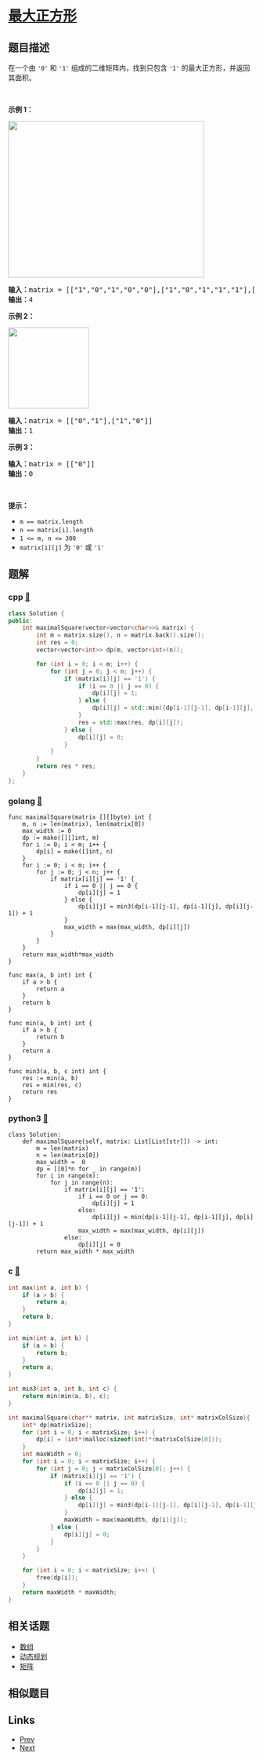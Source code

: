 
# [最大正方形](https://leetcode-cn.com/problems/maximal-square)

## 题目描述

<p>在一个由 <code>'0'</code> 和 <code>'1'</code> 组成的二维矩阵内，找到只包含 <code>'1'</code> 的最大正方形，并返回其面积。</p>

<p> </p>

<p><strong>示例 1：</strong></p>
<img alt="" src="https://assets.leetcode.com/uploads/2020/11/26/max1grid.jpg" style="width: 400px; height: 319px;" />
<pre>
<strong>输入：</strong>matrix = [["1","0","1","0","0"],["1","0","1","1","1"],["1","1","1","1","1"],["1","0","0","1","0"]]
<strong>输出：</strong>4
</pre>

<p><strong>示例 2：</strong></p>
<img alt="" src="https://assets.leetcode.com/uploads/2020/11/26/max2grid.jpg" style="width: 165px; height: 165px;" />
<pre>
<strong>输入：</strong>matrix = [["0","1"],["1","0"]]
<strong>输出：</strong>1
</pre>

<p><strong>示例 3：</strong></p>

<pre>
<strong>输入：</strong>matrix = [["0"]]
<strong>输出：</strong>0
</pre>

<p> </p>

<p><strong>提示：</strong></p>

<ul>
	<li><code>m == matrix.length</code></li>
	<li><code>n == matrix[i].length</code></li>
	<li><code>1 <= m, n <= 300</code></li>
	<li><code>matrix[i][j]</code> 为 <code>'0'</code> 或 <code>'1'</code></li>
</ul>


## 题解

### cpp [🔗](maximal-square.cpp) 
```cpp
class Solution {
public:
    int maximalSquare(vector<vector<char>>& matrix) {
        int m = matrix.size(), n = matrix.back().size();
        int res = 0;
        vector<vector<int>> dp(m, vector<int>(n));

        for (int i = 0; i < m; i++) {
            for (int j = 0; j < n; j++) {
                if (matrix[i][j] == '1') {
                    if (i == 0 || j == 0) {
                        dp[i][j] = 1;
                    } else {
                        dp[i][j] = std::min({dp[i-1][j-1], dp[i-1][j], dp[i][j-1]}) + 1;
                    }
                    res = std::max(res, dp[i][j]);
                } else {
                    dp[i][j] = 0;
                }
            }
        }
        return res * res;
    }
};
```
### golang [🔗](maximal-square.go) 
```golang
func maximalSquare(matrix [][]byte) int {
    m, n := len(matrix), len(matrix[0])
    max_width := 0
    dp := make([][]int, m)
    for i := 0; i < m; i++ {
        dp[i] = make([]int, n)
    }
    for i := 0; i < m; i++ {
        for j := 0; j < n; j++ {
            if matrix[i][j] == '1' {
                if i == 0 || j == 0 {
                    dp[i][j] = 1        
                } else {
                    dp[i][j] = min3(dp[i-1][j-1], dp[i-1][j], dp[i][j-1]) + 1
                }
                max_width = max(max_width, dp[i][j])
            }
        }
    }
    return max_width*max_width
}

func max(a, b int) int {
    if a > b {
        return a
    }
    return b
}

func min(a, b int) int {
    if a > b {
        return b
    }
    return a
} 

func min3(a, b, c int) int {
    res := min(a, b)
    res = min(res, c)
    return res
}
```
### python3 [🔗](maximal-square.py) 
```python3
class Solution:
    def maximalSquare(self, matrix: List[List[str]]) -> int:
        m = len(matrix)
        n = len(matrix[0])
        max_width =  0
        dp = [[0]*n for _ in range(m)]
        for i in range(m):
            for j in range(n):
                if matrix[i][j] == '1':
                    if i == 0 or j == 0:
                        dp[i][j] = 1
                    else: 
                        dp[i][j] = min(dp[i-1][j-1], dp[i-1][j], dp[i][j-1]) + 1
                    max_width = max(max_width, dp[i][j])
                else:
                    dp[i][j] = 0
        return max_width * max_width
```
### c [🔗](maximal-square.c) 
```c
int max(int a, int b) {
    if (a > b) {
        return a;
    }
    return b;
}

int min(int a, int b) {
    if (a > b) {
        return b;
    }
    return a;
}

int min3(int a, int b, int c) {
    return min(min(a, b), c);
}

int maximalSquare(char** matrix, int matrixSize, int* matrixColSize){
    int* dp[matrixSize];
    for (int i = 0; i < matrixSize; i++) {
        dp[i] = (int*)malloc(sizeof(int)*(matrixColSize[0]));
    }
    int maxWidth = 0;
    for (int i = 0; i < matrixSize; i++) {
        for (int j = 0; j < matrixColSize[0]; j++) {
            if (matrix[i][j] == '1') {
                if (i == 0 || j == 0) {
                    dp[i][j] = 1;
                } else {
                    dp[i][j] = min3(dp[i-1][j-1], dp[i][j-1], dp[i-1][j]) + 1;
                } 
                maxWidth = max(maxWidth, dp[i][j]);
            } else {
                dp[i][j] = 0;
            }
        }
    }

    for (int i = 0; i < matrixSize; i++) {
        free(dp[i]);
    }
    return maxWidth * maxWidth;
}
```


## 相关话题

- [数组](../../tags/array.md) 
- [动态规划](../../tags/dynamic-programming.md) 
- [矩阵](../../tags/matrix.md) 


## 相似题目



## Links

- [Prev](../contains-duplicate-ii/README.md) 
- [Next](../implement-stack-using-queues/README.md) 

